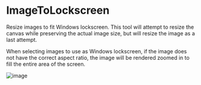 # ImageToLockscreen

Resize images to fit Windows lockscreen. This tool will attempt to resize the canvas while preserving the actual image size, but will resize the image as a last attempt.

When selecting images to use as Windows lockscreen, if the image does not have the correct aspect ratio, the image will be rendered zoomed in to fill the entire area of the screen. 


![image](https://github.com/heribertolugo/ImageToLockscreen/assets/26213368/9e648a4d-3630-464c-9acd-b96f312d5dc7)
